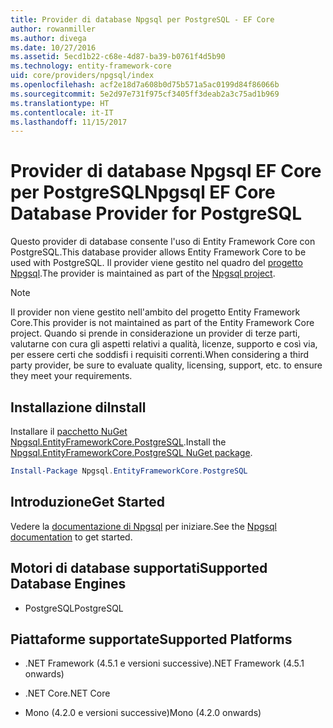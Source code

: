 ```yaml
---
title: Provider di database Npgsql per PostgreSQL - EF Core
author: rowanmiller
ms.author: divega
ms.date: 10/27/2016
ms.assetid: 5ecd1b22-c68e-4d87-ba39-b0761f4d5b90
ms.technology: entity-framework-core
uid: core/providers/npgsql/index
ms.openlocfilehash: acf2e18d7a608b0d75b571a5ac0199d84f86066b
ms.sourcegitcommit: 5e2d97e731f975cf3405ff3deab2a3c75ad1b969
ms.translationtype: HT
ms.contentlocale: it-IT
ms.lasthandoff: 11/15/2017
---
```

# <a name="npgsql-ef-core-database-provider-for-postgresql"></a><span data-ttu-id="c9a4b-102">Provider di database Npgsql EF Core per PostgreSQL</span><span class="sxs-lookup"><span data-stu-id="c9a4b-102">Npgsql EF Core Database Provider for PostgreSQL</span></span>

<span data-ttu-id="c9a4b-103">Questo provider di database consente l'uso di Entity Framework Core con PostgreSQL.</span><span class="sxs-lookup"><span data-stu-id="c9a4b-103">This database provider allows Entity Framework Core to be used with PostgreSQL.</span></span> <span data-ttu-id="c9a4b-104">Il provider viene gestito nel quadro del [progetto Npgsql](http://www.npgsql.org).</span><span class="sxs-lookup"><span data-stu-id="c9a4b-104">The provider is maintained as part of the [Npgsql project](http://www.npgsql.org).</span></span>

> [!NOTE]  
> <span data-ttu-id="c9a4b-105">Il provider non viene gestito nell'ambito del progetto Entity Framework Core.</span><span class="sxs-lookup"><span data-stu-id="c9a4b-105">This provider is not maintained as part of the Entity Framework Core project.</span></span> <span data-ttu-id="c9a4b-106">Quando si prende in considerazione un provider di terze parti, valutarne con cura gli aspetti relativi a qualità, licenze, supporto e così via, per essere certi che soddisfi i requisiti correnti.</span><span class="sxs-lookup"><span data-stu-id="c9a4b-106">When considering a third party provider, be sure to evaluate quality, licensing, support, etc. to ensure they meet your requirements.</span></span>

## <a name="install"></a><span data-ttu-id="c9a4b-107">Installazione di</span><span class="sxs-lookup"><span data-stu-id="c9a4b-107">Install</span></span>

<span data-ttu-id="c9a4b-108">Installare il [pacchetto NuGet Npgsql.EntityFrameworkCore.PostgreSQL](https://www.nuget.org/packages/Npgsql.EntityFrameworkCore.PostgreSQL).</span><span class="sxs-lookup"><span data-stu-id="c9a4b-108">Install the [Npgsql.EntityFrameworkCore.PostgreSQL NuGet package](https://www.nuget.org/packages/Npgsql.EntityFrameworkCore.PostgreSQL).</span></span>

``` powershell
Install-Package Npgsql.EntityFrameworkCore.PostgreSQL
```

## <a name="get-started"></a><span data-ttu-id="c9a4b-109">Introduzione</span><span class="sxs-lookup"><span data-stu-id="c9a4b-109">Get Started</span></span>

<span data-ttu-id="c9a4b-110">Vedere la [documentazione di Npgsql](http://www.npgsql.org/efcore/index.html) per iniziare.</span><span class="sxs-lookup"><span data-stu-id="c9a4b-110">See the [Npgsql documentation](http://www.npgsql.org/efcore/index.html) to get started.</span></span>

## <a name="supported-database-engines"></a><span data-ttu-id="c9a4b-111">Motori di database supportati</span><span class="sxs-lookup"><span data-stu-id="c9a4b-111">Supported Database Engines</span></span>

* <span data-ttu-id="c9a4b-112">PostgreSQL</span><span class="sxs-lookup"><span data-stu-id="c9a4b-112">PostgreSQL</span></span>

## <a name="supported-platforms"></a><span data-ttu-id="c9a4b-113">Piattaforme supportate</span><span class="sxs-lookup"><span data-stu-id="c9a4b-113">Supported Platforms</span></span>

* <span data-ttu-id="c9a4b-114">.NET Framework (4.5.1 e versioni successive)</span><span class="sxs-lookup"><span data-stu-id="c9a4b-114">.NET Framework (4.5.1 onwards)</span></span>

* <span data-ttu-id="c9a4b-115">.NET Core</span><span class="sxs-lookup"><span data-stu-id="c9a4b-115">.NET Core</span></span>

* <span data-ttu-id="c9a4b-116">Mono (4.2.0 e versioni successive)</span><span class="sxs-lookup"><span data-stu-id="c9a4b-116">Mono (4.2.0 onwards)</span></span>
